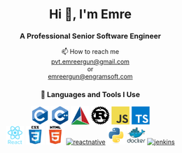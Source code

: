 <h1 align="center">Hi 👋, I'm Emre</h1>
<h3 align="center">A Professional Senior Software Engineer</h3>
<p align="center">
  📫 How to reach me <br />
  <a href="mailto:pvt.emreergun@gmail.com">pvt.emreergun@gmail.com</a>
  <br />
  or <br />
  <a href="mailto:emreergun@engramsoft.com">emreergun@engramsoft.com</a>
</p>
<h3 align="center">🚀 Languages and Tools I Use</h3>
<p align="center">
  <a
    target="_blank"
    href="https://raw.githubusercontent.com/devicons/devicon/master/icons/c/c-original.svg"
    style="display: inline-block"
    ><img
      src="https://raw.githubusercontent.com/devicons/devicon/master/icons/c/c-original.svg"
      alt="c"
      width="42"
      height="42"
  /></a>
  <a
    target="_blank"
    href="https://raw.githubusercontent.com/devicons/devicon/master/icons/cplusplus/cplusplus-original.svg"
    style="display: inline-block"
    ><img
      src="https://raw.githubusercontent.com/devicons/devicon/master/icons/cplusplus/cplusplus-original.svg"
      alt="cplusplus"
      width="42"
      height="42"
  /></a>
  <a
    target="_blank"
    href="https://raw.githubusercontent.com/devicons/devicon/refs/heads/master/icons/cmake/cmake-original.svg"
    style="display: inline-block"
    ><img
      src="https://raw.githubusercontent.com/devicons/devicon/refs/heads/master/icons/cmake/cmake-original.svg"
      alt="cmake"
      width="42"
      height="42"
  /></a>
  <a
    target="_blank"
    href="https://raw.githubusercontent.com/devicons/devicon/master/icons/rust/rust-original.svg"
    style="display: inline-block"
    ><img
      src="https://raw.githubusercontent.com/devicons/devicon/master/icons/rust/rust-original.svg"
      style="background-color: white"
      alt="rust"
      width="42"
      height="42"
  /></a>
  <a
    target="_blank"
    href="https://raw.githubusercontent.com/devicons/devicon/master/icons/javascript/javascript-original.svg"
    style="display: inline-block"
    ><img
      src="https://raw.githubusercontent.com/devicons/devicon/master/icons/javascript/javascript-original.svg"
      alt="javascript"
      width="42"
      height="42"
  /></a>
  <a
    target="_blank"
    href="https://raw.githubusercontent.com/devicons/devicon/master/icons/typescript/typescript-original.svg"
    style="display: inline-block"
    ><img
      src="https://raw.githubusercontent.com/devicons/devicon/master/icons/typescript/typescript-original.svg"
      alt="typescript"
      width="42"
      height="42"
  /></a>
  <br />
  <a
    target="_blank"
    href="https://raw.githubusercontent.com/devicons/devicon/master/icons/react/react-original-wordmark.svg"
    style="display: inline-block"
    ><img
      src="https://raw.githubusercontent.com/devicons/devicon/master/icons/react/react-original-wordmark.svg"
      alt="react"
      width="42"
      height="42"
  /></a>
  <a
    target="_blank"
    href="https://raw.githubusercontent.com/devicons/devicon/master/icons/css3/css3-original-wordmark.svg"
    style="display: inline-block"
    ><img
      src="https://raw.githubusercontent.com/devicons/devicon/master/icons/css3/css3-original-wordmark.svg"
      alt="css3"
      width="42"
      height="42"
  /></a>
  <a
    target="_blank"
    href="https://raw.githubusercontent.com/devicons/devicon/master/icons/html5/html5-original-wordmark.svg"
    style="display: inline-block"
    ><img
      src="https://raw.githubusercontent.com/devicons/devicon/master/icons/html5/html5-original-wordmark.svg"
      alt="html5"
      width="42"
      height="42"
  /></a>
  <a
    target="_blank"
    href="https://reactnative.dev/img/header_logo.svg"
    style="display: inline-block"
    ><img
      src="https://reactnative.dev/img/header_logo.svg"
      alt="reactnative"
      width="42"
      height="42"
  /></a>
  <a
    target="_blank"
    href="https://raw.githubusercontent.com/devicons/devicon/master/icons/python/python-original.svg"
    style="display: inline-block"
    ><img
      src="https://raw.githubusercontent.com/devicons/devicon/master/icons/python/python-original.svg"
      alt="python"
      width="42"
      height="42"
  /></a>
  <a
    target="_blank"
    href="https://raw.githubusercontent.com/devicons/devicon/master/icons/docker/docker-original-wordmark.svg"
    style="display: inline-block"
    ><img
      src="https://raw.githubusercontent.com/devicons/devicon/master/icons/docker/docker-original-wordmark.svg"
      alt="docker"
      width="42"
      height="42"
  /></a>
  <a
    target="_blank"
    href="https://www.vectorlogo.zone/logos/jenkins/jenkins-icon.svg"
    style="display: inline-block"
    ><img
      src="https://www.vectorlogo.zone/logos/jenkins/jenkins-icon.svg"
      alt="jenkins"
      width="42"
      height="42"
  /></a>
</p>
